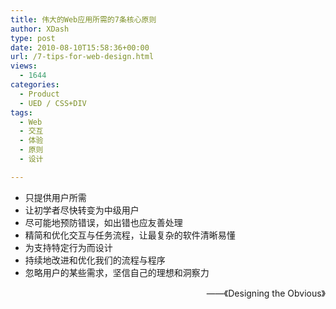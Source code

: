 ```yaml
---
title: 伟大的Web应用所需的7条核心原则
author: XDash
type: post
date: 2010-08-10T15:58:36+00:00
url: /7-tips-for-web-design.html
views:
  - 1644
categories:
  - Product
  - UED / CSS+DIV
tags:
  - Web
  - 交互
  - 体验
  - 原则
  - 设计

---
```

  * 只提供用户所需
  * 让初学者尽快转变为中级用户
  * 尽可能地预防错误，如出错也应友善处理
  * 精简和优化交互与任务流程，让最复杂的软件清晰易懂
  * 为支持特定行为而设计
  * 持续地改进和优化我们的流程与程序
  * 忽略用户的某些需求，坚信自己的理想和洞察力

<p style="text-align: right;">
  ——《Designing the Obvious》
</p>
